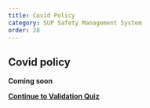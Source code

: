 ```yaml
---
title: Covid Policy
category: SUP Safety Management System
order: 28
---
```


## Covid policy

**Coming soon**


**[Continue to Validation Quiz](/clyde/Content/29-SUP_SMS_Quiz/)**
